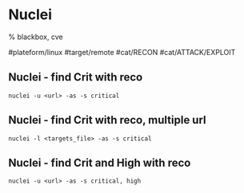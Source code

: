 # Nuclei

% blackbox, cve

#plateform/linux #target/remote #cat/RECON #cat/ATTACK/EXPLOIT
## Nuclei - find Crit with reco
```
nuclei -u <url> -as -s critical
```

## Nuclei - find Crit with reco, multiple url
```
nuclei -l <targets_file> -as -s critical 
```

## Nuclei - find Crit and High with reco
```
nuclei -u <url> -as -s critical, high
```